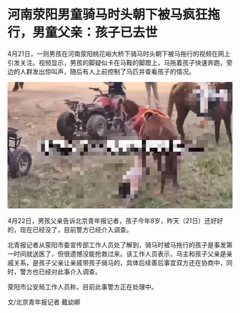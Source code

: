 # 河南荥阳男童骑马时头朝下被马疯狂拖行，男童父亲：孩子已去世

4月21日，一则男孩在河南荥阳桃花峪大桥下骑马时头朝下被马拖行的视频在网上引发关注。视频显示，男孩的脚疑似卡在马鞍的脚蹬上，马拖着孩子快速奔跑，旁边的人群发出惊叫声，随后有人上前控制了马匹并查看孩子的情况。

![2afcdab08143fc72f688dfc88802f632.jpg](https://raw.githubusercontent.com/qqhsx/qqnews_image/main/2024/04/22/河南荥阳男童骑马时头朝下被马疯狂拖行，男童父亲：孩子已去世/2afcdab08143fc72f688dfc88802f632.jpg)

4月22日，男孩父亲告诉北京青年报记者，孩子今年8岁，昨天（21日）还好好的，现在已经没了，目前警方已经介入调查。

北青报记者从荥阳市委宣传部工作人员处了解到，骑马时被马拖行的孩子是事发第一时间就送医了，但很遗憾没能抢救过来。该工作人员表示，马主和孩子父亲是亲戚关系，是孩子父亲让亲戚带孩子骑马的，具体后续善后事宜双方还在协商中，同时，警方也已经对此事介入调查。

荥阳市公安局工作人员称，目前此事警方正在处理中。

文/北京青年报记者 戴幼卿

